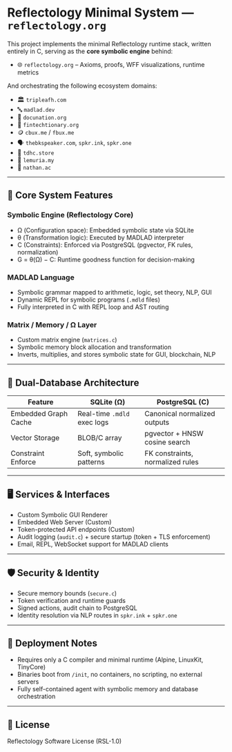 # Reflectology Minimal System — `reflectology.org`

This project implements the minimal Reflectology runtime stack, written entirely in C, serving as the **core symbolic engine** behind:

- 🌐 `reflectology.org` – Axioms, proofs, WFF visualizations, runtime metrics

And orchestrating the following ecosystem domains:

- 🏛 `tripleafh.com`
- 🔤 `madlad.dev`
- 📜 `docunation.org`
- 💱 `fintechtionary.org`
- 🪙 `cbux.me` / `fbux.me`
- 🗣 `thebkspeaker.com`, `spkr.ink`, `spkr.one`
- 🛒 `tdhc.store`
- 🌱 `lemuria.my`
- 🧠 `nathan.ac`

---

## 🧠 Core System Features

### Symbolic Engine (Reflectology Core)
- Ω (Configuration space): Embedded symbolic state via SQLite
- θ (Transformation logic): Executed by MADLAD interpreter
- C (Constraints): Enforced via PostgreSQL (pgvector, FK rules, normalization)
- G = θ(Ω) − C: Runtime goodness function for decision-making

### MADLAD Language
- Symbolic grammar mapped to arithmetic, logic, set theory, NLP, GUI
- Dynamic REPL for symbolic programs (`.mdld` files)
- Fully interpreted in C with REPL loop and AST routing

### Matrix / Memory / Ω Layer
- Custom matrix engine (`matrices.c`)
- Symbolic memory block allocation and transformation
- Inverts, multiplies, and stores symbolic state for GUI, blockchain, NLP

---

## 💾 Dual-Database Architecture

| Feature             | SQLite (Ω)                  | PostgreSQL (C)                  |
|---------------------|-----------------------------|---------------------------------|
| Embedded Graph Cache| Real-time `.mdld` exec logs | Canonical normalized outputs    |
| Vector Storage      | BLOB/C array                | pgvector + HNSW cosine search   |
| Constraint Enforce  | Soft, symbolic patterns     | FK constraints, normalized rules|

---

## 🖥 Services & Interfaces

- Custom Symbolic GUI Renderer
- Embedded Web Server (Custom)
- Token-protected API endpoints (Custom)
- Audit logging (`audit.c`) + secure startup (token + TLS enforcement)
- Email, REPL, WebSocket support for MADLAD clients

---

## 🛡 Security & Identity

- Secure memory bounds (`secure.c`)
- Token verification and runtime guards
- Signed actions, audit chain to PostgreSQL
- Identity resolution via NLP routes in `spkr.ink` + `spkr.one`

---

## 🚀 Deployment Notes

- Requires only a C compiler and minimal runtime (Alpine, LinuxKit, TinyCore)
- Binaries boot from `/init`, no containers, no scripting, no external servers
- Fully self-contained agent with symbolic memory and database orchestration

---

## 🔗 License

Reflectology Software License (RSL-1.0)
